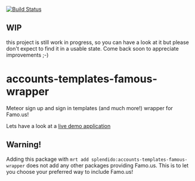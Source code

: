 [![Build Status](https://travis-ci.org/splendido/accounts-templates-famous.svg?branch=master)](https://travis-ci.org/splendido/accounts-templates-famous)

## WIP

this project is still work in progress, so you can have a look at it but please don't expect to find it in a usable state.
Come back soon to appreciate improvements ;-)


accounts-templates-famous-wrapper
=================================

Meteor sign up and sign in templates (and much more!) wrapper for Famo.us!

Lets have a look at a [live demo application](http://accounts-templates-famous-wrapper.meteor.com)


## Warning!

Adding this package with `mrt add splendido:accounts-templates-famous-wrapper` does not add any other packages providing Famo.us. This is to let you choose your preferred way to include Famo.us!